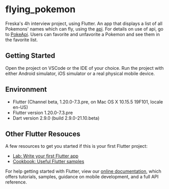# flying_pokemon

Freska's 4h interview project, using Flutter. An app that displays a list of all Pokemons' names which can fly, using the [api](https://pokeapi.co/api/v2/type/3/). For details on use of api, go to [PokeApi](https://pokeapi.co/). Users can favorite and unfavorite a Pokemon and see them in the favorite list.

## Getting Started

Open the project on VSCode or the IDE of your choice. Run the project with either Android simulator, iOS simulator or a real physical mobile device.

## Environment
-  Flutter (Channel beta, 1.20.0-7.3.pre, on Mac OS X 10.15.5 19F101, locale en-US)
- Flutter version 1.20.0-7.3.pre
- Dart version 2.9.0 (build 2.9.0-21.10.beta)

## Other Flutter Resouces

A few resources to get you started if this is your first Flutter project:

- [Lab: Write your first Flutter app](https://flutter.dev/docs/get-started/codelab)
- [Cookbook: Useful Flutter samples](https://flutter.dev/docs/cookbook)

For help getting started with Flutter, view our
[online documentation](https://flutter.dev/docs), which offers tutorials,
samples, guidance on mobile development, and a full API reference.
